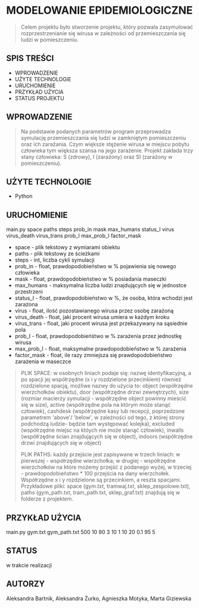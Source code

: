 # MODELOWANIE EPIDEMIOLOGICZNE
> Celem projektu było stworzenie projektu, który pozwala zasymulować rozprzestrzenianie się wirusa w zależności od przemieszczania się ludzi w pomieszczeniu.
## SPIS TREŚCI
* WPROWADZENIE
* UŻYTE TECHNOLOGIE
* URUCHOMIENIE
* PRZYKŁAD UŻYCIA
* STATUS PROJEKTU
## WPROWADZENIE
>Na podstawie podanych parametrów program przeprowadza symulację przemieszczania się ludzi w zamkniętym pomieszczeniu oraz ich zarażania. Czym większe stężenie
>wirusa w miejscu pobytu człowieka tym większa szansa na jego zarażenie. Projekt zakłada trzy stany człowieka: S (zdrowy), I (zarażony) oraz SI (zarażony w pomieszczeniu).
## UŻYTE TECHNOLOGIE
- Python
## URUCHOMIENIE
main.py space paths steps prob_in mask max_humans status_I virus virus_death virus_trans prob_I max_prob_I factor_mask

* space - plik tekstowy z wymiarami obiektu
* paths - plik tekstowy ze ścieżkami
* steps - int, liczba cykli symulacji
* prob_in - float, prawdopodobieństwo w % pojawienia się nowego człowieka
* mask - float, prawdopodobieństwo w % posiadania maseczki
* max_humans - maksymalna liczba ludzi znajdujących się w jednostce przestrzeni
* status_I - float, prawdopodobieństwo w %, że osoba, która wchodzi jest zarażona
* virus - float, ilość pozostawianego wirusa przez osobę zarażoną
* virus_death - float, jaki procent wirusa umiera w każdym kroku
* virus_trans - float, jaki procent wirusa jest przekazywany na sąsiednie pola
* prob_I - float, prawdopodobieńśtwo w % zarażenia przez jednostkę wirusa
* max_prob_I - float, maksymalne prawdopodobieństwo w % zarażenia
* factor_mask - float, ile razy zmniejsza się prawdopodobieństwo zarażenia w maseczce
>PLIK SPACE: w osobnych liniach podaje się: nazwę identyfikacyjną, a po spacji jej współrzędne (x i y rozdzielone przecinkiem)
>również rozdzielone spacją,
>możliwe nazwy do użycia to: object (współrzędne wierzchołków obiektu), door (współrzędne drzwi zewnętrzych),
>size (rozmiar macierzy symulacji - współrzędne object powinny mieścić się w size), 
>active (współrzędne pola na którym może stanąć człowiek), cashdesk (współrzędne kasy lub recepcji, poprzedzone parametrem 'above'/ 'below', w zależności od tego, z której strony podchodzą ludzie- będzie tam występować kolejka), excluded (współrzędne miejsc na któych nie może stanąć człowiek),
>inwalls (współrzędne ścian znajdujących się w object), indoors (współrzędne drzwi znajdujących się w object)
>
>PLIK PATHS: każdy przejście jest zapisywane w trzech liniach: w pierwszej - współrzędne wierzchołka; w drugiej - współrzędne wierzchołków na które możemy przejść z podanego wyżej,
>w trzeciej - prawdopodobieństwo * 100 przejścia na dany wierzchołek. Współrzędne x i y rozdzielone są przecinkiem, a reszta spacjami.
>Przykładowe pliki: space (gym.txt, tramwaj.txt, sklep_zespolowe.txt), paths (gym_path.txt, tram_path.txt, sklep_graf.txt) znajdują się w folderze z projektem.
## PRZYKŁAD UŻYCIA
main.py gym.txt gym_path.txt 500 10 90 3 10 1 10 20 0.1 95 5
## STATUS
w trakcie realizacji
## AUTORZY
Aleksandra Bartnik, Aleksandra Żurko, Agnieszka Motyka, Marta Giziewska
